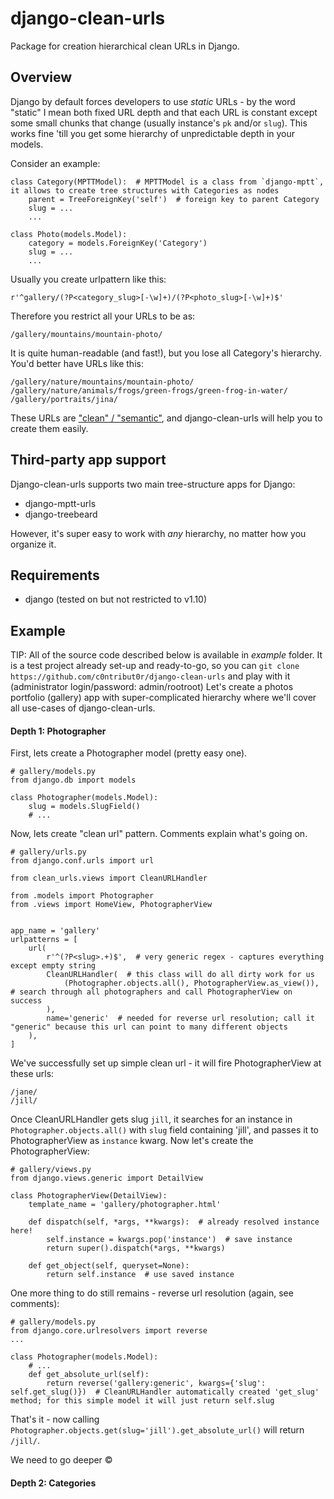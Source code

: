 # django-clean-urls
Package for creation hierarchical clean URLs in Django.

## Overview
Django by default forces developers to use *static* URLs - by the word "static" I mean both fixed URL depth and that each URL is constant except some small chunks that change (usually instance's `pk` and/or `slug`). This works fine 'till you get some hierarchy of unpredictable depth in your models.

Consider an example:

    class Category(MPTTModel):  # MPTTModel is a class from `django-mptt`, it allows to create tree structures with Categories as nodes
        parent = TreeForeignKey('self')  # foreign key to parent Category
        slug = ...
        ...

    class Photo(models.Model):
        category = models.ForeignKey('Category')
        slug = ...
        ...

Usually you create urlpattern like this:

    r'^gallery/(?P<category_slug>[-\w]+)/(?P<photo_slug>[-\w]+)$'
Therefore you restrict all your URLs to be as:

    /gallery/mountains/mountain-photo/
It is quite human-readable (and fast!), but you lose all Category's hierarchy. You'd better have URLs like this:

    /gallery/nature/mountains/mountain-photo/
    /gallery/nature/animals/frogs/green-frogs/green-frog-in-water/
    /gallery/portraits/jina/
These URLs are ["clean" / "semantic"](https://en.wikipedia.org/wiki/Semantic_URL), and django-clean-urls will help you to create them easily.

## Third-party app support
Django-clean-urls supports two main tree-structure apps for Django:

- django-mptt-urls
- django-treebeard

However, it's super easy to work with *any* hierarchy, no matter how you organize it.

## Requirements
- django (tested on but not restricted to v1.10)

## Example
TIP: All of the source code described below is available in *example* folder. It is a test project already set-up and ready-to-go, so you can `git clone https://github.com/c0ntribut0r/django-clean-urls` and play with it (administrator login/password: admin/rootroot)
Let's create a photos portfolio (gallery) app with super-complicated hierarchy where we'll cover all use-cases of django-clean-urls.

#### Depth 1: Photographer

First, lets create a Photographer model (pretty easy one).

    # gallery/models.py
    from django.db import models

    class Photographer(models.Model):
        slug = models.SlugField()
        # ...

Now, lets create "clean url" pattern. Comments explain what's going on.
    
    # gallery/urls.py
    from django.conf.urls import url

    from clean_urls.views import CleanURLHandler

    from .models import Photographer
    from .views import HomeView, PhotographerView


    app_name = 'gallery'
    urlpatterns = [
        url(
            r'^(?P<slug>.+)$',  # very generic regex - captures everything except empty string
            CleanURLHandler(  # this class will do all dirty work for us
                (Photographer.objects.all(), PhotographerView.as_view()),  # search through all photographers and call PhotographerView on success
            ),
            name='generic'  # needed for reverse url resolution; call it "generic" because this url can point to many different objects
        ),
    ]

We've successfully set up simple clean url - it will fire PhotographerView at these urls:

    /jane/
    /jill/

Once CleanURLHandler gets slug `jill`, it searches for an instance in `Photographer.objects.all()` with `slug` field containing 'jill', and passes it to PhotographerView as `instance` kwarg. Now let's create the PhotographerView:

    # gallery/views.py
    from django.views.generic import DetailView

    class PhotographerView(DetailView):
        template_name = 'gallery/photographer.html'

        def dispatch(self, *args, **kwargs):  # already resolved instance here!
            self.instance = kwargs.pop('instance')  # save instance
            return super().dispatch(*args, **kwargs)

        def get_object(self, queryset=None):
            return self.instance  # use saved instance

One more thing to do still remains - reverse url resolution (again, see comments):

    # gallery/models.py
    from django.core.urlresolvers import reverse
    ...

    class Photographer(models.Model):
        # ...
        def get_absolute_url(self):
            return reverse('gallery:generic', kwargs={'slug': self.get_slug()})  # CleanURLHandler automatically created 'get_slug' method; for this simple model it will just return self.slug
        
That's it - now calling `Photographer.objects.get(slug='jill').get_absolute_url()` will return `/jill/`.

We need to go deeper ©

#### Depth 2: Categories
